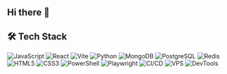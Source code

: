 ## Hi there 👋
## 🛠️ Tech Stack

<p align="left">
  <img src="https://img.shields.io/badge/JavaScript-F7DF1E?logo=javascript&logoColor=black" alt="JavaScript" />
  <img src="https://img.shields.io/badge/React-61DAFB?logo=react&logoColor=black" alt="React" />
  <img src="https://img.shields.io/badge/Vite-646CFF?logo=vite&logoColor=white" alt="Vite" />
  <img src="https://img.shields.io/badge/Python-3776AB?logo=python&logoColor=white" alt="Python" />
  <img src="https://img.shields.io/badge/MongoDB-47A248?logo=mongodb&logoColor=white" alt="MongoDB" />
  <img src="https://img.shields.io/badge/PostgreSQL-4169E1?logo=postgresql&logoColor=white" alt="PostgreSQL" />
  <img src="https://img.shields.io/badge/Redis-DC382D?logo=redis&logoColor=white" alt="Redis" />
  <img src="https://img.shields.io/badge/HTML5-E34F26?logo=html5&logoColor=white" alt="HTML5" />
  <img src="https://img.shields.io/badge/CSS3-1572B6?logo=css3&logoColor=white" alt="CSS3" />
  <img src="https://img.shields.io/badge/PowerShell-5391FE?logo=powershell&logoColor=white" alt="PowerShell" />
  <img src="https://img.shields.io/badge/Playwright-2EAD33?logo=playwright&logoColor=white" alt="Playwright" />
  <img src="https://img.shields.io/badge/CI/CD-222222?logo=githubactions&logoColor=white" alt="CI/CD" />
  <img src="https://img.shields.io/badge/VPS-0078D6?logo=azuredevops&logoColor=white" alt="VPS" />
  <img src="https://img.shields.io/badge/DevTools-FF9800?logo=googlechrome&logoColor=white" alt="DevTools" />
</p>
